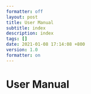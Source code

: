 ```yaml
---
formatter: off
layout: post
title: User Manual
subtitle: index 
description: index 
tags: [] 
date: 2021-01-08 17:14:08 +800 
version: 1.0
formatter: on
---
```


# User Manual   